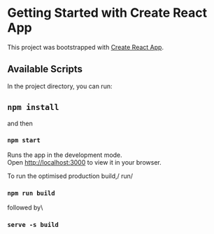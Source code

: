 # Getting Started with Create React App

This project was bootstrapped with [Create React App](https://github.com/facebook/create-react-app).

## Available Scripts

In the project directory, you can run:

## `npm install`

and then

### `npm start`

Runs the app in the development mode.\
Open [http://localhost:3000](http://localhost:3000) to view it in your browser.

To run the optimised production build,/
run/

### `npm run build`

followed by\

### `serve -s build `
